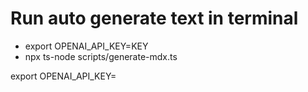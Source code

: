 # Run auto generate text in terminal

- export OPENAI_API_KEY=KEY
- npx ts-node scripts/generate-mdx.ts

export OPENAI_API_KEY=
